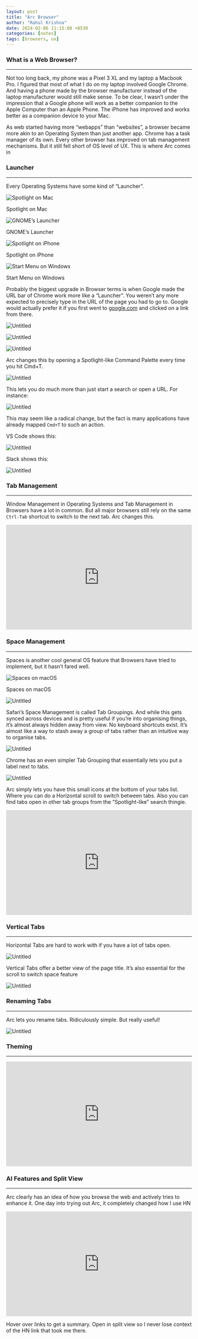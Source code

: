 ```yaml
---
layout: post
title: "Arc Browser"
author: "Rahul Krishna"
date: 2024-02-06 11:15:00 +0530
categories: [notes]
tags: [browsers, ux]
---
```


### What is a Web Browser?

---

Not too long back, my phone was a Pixel 3 XL and my laptop a Macbook Pro. I figured that most of what I do on my laptop involved Google Chrome. And having a phone made by the browser manufacturer instead of the laptop manufacturer would still make sense. To be clear, I wasn’t under the impression that a Google phone will work as a better companion to the Apple Computer than an Apple Phone. The iPhone has improved and works better as a companion device to your Mac.

As web started having more “webapps” than “websites”, a browser became more akin to an Operating System than just another app. Chrome has a task manager of its own. Every other browser has improved on tab management mechanisms. But it still fell short of OS level of UX. This is where Arc comes in

### Launcher

---

Every Operating Systems have some kind of “Launcher”.

![Spotlight on Mac](/images/arc-browser/Untitled%202.png)

Spotlight on Mac

![GNOME’s Launcher](/images/arc-browser/Untitled%201.png)

GNOME’s Launcher

![Spotlight on iPhone](/images/arc-browser/Untitled%203.png)

Spotlight on iPhone

![Start Menu on Windows](/images/arc-browser/Untitled%204.png)

Start Menu on Windows

Probably the biggest upgrade in Browser terms is when Google made the URL bar of Chrome work more like a “Launcher”. You weren’t any more expected to precisely type in the URL of the page you had to go to. Google would actually prefer it if you first went to [google.com](http://google.com) and clicked on a link from there.

![Untitled](/images/arc-browser/Untitled%205.png)

![Untitled](/images/arc-browser/Untitled%206.png)

![Untitled](/images/arc-browser/Untitled%207.png)

Arc changes this by opening a Spotlight-like Command Palette every time you hit Cmd+T.

![Untitled](/images/arc-browser/Untitled%208.png)

This lets you do much more than just start a search or open a URL. For instance:

![Untitled](/images/arc-browser/Untitled%209.png)

This may seem like a radical change, but the fact is many applications have already mapped `Cmd+T` to such an action.

VS Code shows this:

![Untitled](/images/arc-browser/Untitled%2010.png)

Slack shows this:

![Untitled](/images/arc-browser/Untitled%2011.png)

### Tab Management

---

Window Management in Operating Systems and Tab Management in Browsers have a lot in common. But all major browsers still rely on the same `Ctrl-Tab` shortcut to switch to the next tab. Arc changes this.

<div style="position: relative; padding-bottom: 56.25%; height: 0;"><iframe src="https://www.loom.com/embed/cf92ac0bd7034f46b74da932a76696ee?sid=e25f5206-5ff8-483e-95f8-8dc682bce4a4" frameborder="0" webkitallowfullscreen mozallowfullscreen allowfullscreen style="position: absolute; top: 0; left: 0; width: 100%; height: 100%;"></iframe></div>

### Space Management

---

Spaces is another cool general OS feature that Browsers have tried to implement, but it hasn’t fared well.

![Spaces on macOS](/images/arc-browser/Untitled%2012.png)

Spaces on macOS

![Untitled](/images/arc-browser/Untitled%2013.png)

Safari’s Space Management is called Tab Groupings. And while this gets synced across devices and is pretty useful if you’re into organising things, it’s almost always hidden away from view. No keyboard shortcuts exist. It’s almost like a way to stash away a group of tabs rather than an intuitive way to organise tabs.

![Untitled](/images/arc-browser/Untitled%2014.png)

Chrome has an even simpler Tab Grouping that essentially lets you put a label next to tabs.

![Untitled](/images/arc-browser/Untitled%2015.png)

Arc simply lets you have this small icons at the bottom of your tabs list. Where you can do a Horizontal scroll to switch between tabs. Also you can find tabs open in other tab groups from the “Spotlight-like” search thingie.

<div style="position: relative; padding-bottom: 56.25%; height: 0;"><iframe src="https://www.loom.com/embed/da81b54218db46bbb14766baf4fbef0a?sid=b4541dfd-4fdc-4358-9435-29cca03b8432" frameborder="0" webkitallowfullscreen mozallowfullscreen allowfullscreen style="position: absolute; top: 0; left: 0; width: 100%; height: 100%;"></iframe></div>

### Vertical Tabs

---

Horizontal Tabs are hard to work with if you have a lot of tabs open.

![Untitled](/images/arc-browser/Untitled%2016.png)

Vertical Tabs offer a better view of the page title. It’s also essential for the scroll to switch space feature

![Untitled](/images/arc-browser/Untitled%2017.png)

### Renaming Tabs

---

Arc lets you rename tabs. Ridiculously simple. But really useful!

![Untitled](/images/arc-browser/Untitled%2018.png)

### Theming

---

<div style="position: relative; padding-bottom: 56.25%; height: 0;"><iframe src="https://www.loom.com/embed/8b744c9075ce44d8a0f415a329011201?sid=6a954096-5835-4f17-a16a-26625f39171c" frameborder="0" webkitallowfullscreen mozallowfullscreen allowfullscreen style="position: absolute; top: 0; left: 0; width: 100%; height: 100%;"></iframe></div>

### AI Features and Split View

---

Arc clearly has an idea of how you browse the web and actively tries to enhance it. One day into trying out Arc, it completely changed how I use HN

<div style="position: relative; padding-bottom: 56.25%; height: 0;"><iframe src="https://www.loom.com/embed/6c19c4099d334a278ed71e1c9928dc7e?sid=9dee27e8-32fa-41ab-bb01-d0357f7fe95d" frameborder="0" webkitallowfullscreen mozallowfullscreen allowfullscreen style="position: absolute; top: 0; left: 0; width: 100%; height: 100%;"></iframe></div>

Hover over links to get a summary. Open in split view so I never lose context of the HN link that took me there.
